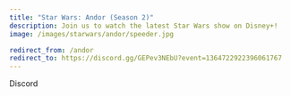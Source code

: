 ```yaml
---
title: "Star Wars: Andor (Season 2)"
description: Join us to watch the latest Star Wars show on Disney+!
image: /images/starwars/andor/speeder.jpg

redirect_from: /andor
redirect_to: https://discord.gg/GEPev3NEbU?event=1364722922396061767
---
```


Discord
